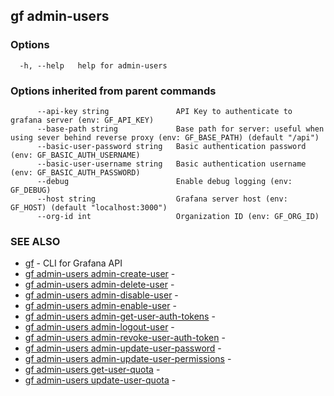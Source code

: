 ## gf admin-users



### Options

```
  -h, --help   help for admin-users
```

### Options inherited from parent commands

```
      --api-key string               API Key to authenticate to grafana server (env: GF_API_KEY)
      --base-path string             Base path for server: useful when using sever behind reverse proxy (env: GF_BASE_PATH) (default "/api")
      --basic-user-password string   Basic authentication password (env: GF_BASIC_AUTH_USERNAME)
      --basic-user-username string   Basic authentication username (env: GF_BASIC_AUTH_PASSWORD)
      --debug                        Enable debug logging (env: GF_DEBUG)
      --host string                  Grafana server host (env: GF_HOST) (default "localhost:3000")
      --org-id int                   Organization ID (env: GF_ORG_ID)
```

### SEE ALSO

* [gf](gf.md)	 - CLI for Grafana API
* [gf admin-users admin-create-user](gf_admin-users_admin-create-user.md)	 - 
* [gf admin-users admin-delete-user](gf_admin-users_admin-delete-user.md)	 - 
* [gf admin-users admin-disable-user](gf_admin-users_admin-disable-user.md)	 - 
* [gf admin-users admin-enable-user](gf_admin-users_admin-enable-user.md)	 - 
* [gf admin-users admin-get-user-auth-tokens](gf_admin-users_admin-get-user-auth-tokens.md)	 - 
* [gf admin-users admin-logout-user](gf_admin-users_admin-logout-user.md)	 - 
* [gf admin-users admin-revoke-user-auth-token](gf_admin-users_admin-revoke-user-auth-token.md)	 - 
* [gf admin-users admin-update-user-password](gf_admin-users_admin-update-user-password.md)	 - 
* [gf admin-users admin-update-user-permissions](gf_admin-users_admin-update-user-permissions.md)	 - 
* [gf admin-users get-user-quota](gf_admin-users_get-user-quota.md)	 - 
* [gf admin-users update-user-quota](gf_admin-users_update-user-quota.md)	 - 

